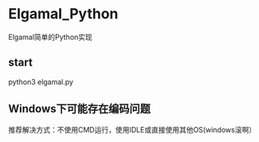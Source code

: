 # Elgamal_Python
Elgamal简单的Python实现

## start
python3 elgamal.py

## Windows下可能存在编码问题
推荐解决方式：不使用CMD运行，使用IDLE或直接使用其他OS(windows滚啊）